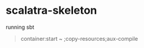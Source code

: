 scalatra-skeleton
=================

running 
sbt
> container:start
> ~ ;copy-resources;aux-compile
